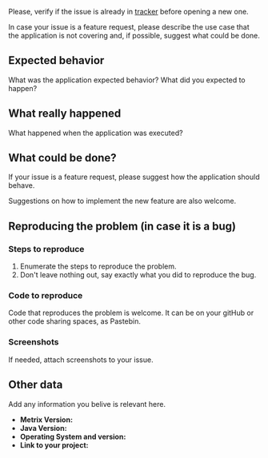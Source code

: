 Please, verify if the issue is already in [tracker](https://github.com/felipevfa/metrix-tec2/issues) before opening a new one.

In case your issue is a feature request, please describe the use case that the application is not covering and, if possible, suggest what could be done.

## Expected behavior

What was the application expected behavior? What did you expected to happen?

## What really happened

What happened when the application was executed?

## What could be done?

If your issue is a feature request, please suggest how the application should behave.

Suggestions on how to implement the new feature are also welcome.

## Reproducing the problem (in case it is a bug)

### Steps to reproduce

1. Enumerate the steps to reproduce the problem.
2. Don't leave nothing out, say exactly what you did to reproduce the bug.

### Code to reproduce

Code that reproduces the problem is welcome. It can be on your gitHub or other code sharing spaces, as Pastebin.

### Screenshots

If needed, attach screenshots to your issue. 

## Other data

Add any information you belive is relevant here.

* **Metrix Version:** 
* **Java Version:** 
* **Operating System and version:** 
* **Link to your project:**
